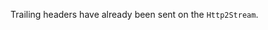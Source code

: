 
Trailing headers have already been sent on the `Http2Stream`.

<a id="ERR_HTTP2_TRAILERS_NOT_READY"></a>
